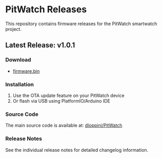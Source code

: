 # PitWatch Releases

This repository contains firmware releases for the PitWatch smartwatch project.

## Latest Release: v1.0.1

### Download
- [firmware.bin](https://github.com/dloppini/PitWatch_Release/releases/latest/download/firmware.bin)

### Installation
1. Use the OTA update feature on your PitWatch device
2. Or flash via USB using PlatformIO/Arduino IDE

### Source Code
The main source code is available at: [dloppini/PitWatch](https://github.com/dloppini/PitWatch)

### Release Notes
See the individual release notes for detailed changelog information.
